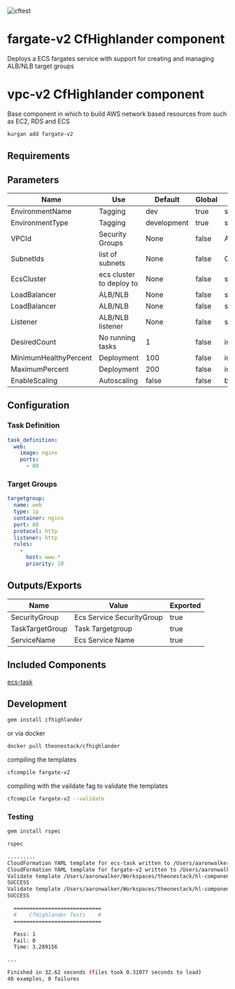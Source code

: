 ![cftest](https://github.com/theonestack/hl-component-ecs-task/actions/workflows/rspec.yaml/badge.svg)

# fargate-v2 CfHighlander component

Deploys a ECS fargates service with support for creating and managing ALB/NLB target groups

# vpc-v2 CfHighlander component

Base component in which to build AWS network based resources from such as EC2, RDS and ECS

```bash
kurgan add fargate-v2
```

## Requirements

## Parameters

| Name | Use | Default | Global | Type | Allowed Values |
| ---- | --- | ------- | ------ | ---- | -------------- |
| EnvironmentName | Tagging | dev | true | string
| EnvironmentType | Tagging | development | true | string | ['development','production']
| VPCId | Security Groups | None | false | AWS::EC2::VPC::Id
| SubnetIds | list of subnets | None | false | CommaDelimitedList
| EcsCluster | ecs cluster to deploy to | None | false | string
| LoadBalancer | ALB/NLB | None | false | string (arn)
| LoadBalancer | ALB/NLB | None | false | string (arn)
| Listener | ALB/NLB listener | None | false | string (arn
| DesiredCount | No running tasks | 1 | false | int
| MinimumHealthyPercent | Deployment | 100 | false | int
| MaximumPercent | Deployment | 200 | false | int
| EnableScaling | Autoscaling | false | false | boolean




## Configuration

### Task Definition

```yaml
task_definition:
  web:
    image: nginx
    ports:
      - 80
```

### Target Groups

```yaml
targetgroup:
  name: web
  type: ip
  container: nginx
  port: 80
  protocol: http
  listener: http
  rules:
    -
      host: www.*
      priority: 10
```

## Outputs/Exports

| Name | Value | Exported |
| ---- | ----- | -------- |
| SecurityGroup | Ecs Service SecurityGroup | true
| TaskTargetGroup | Task Targetgroup | true
| ServiceName | Ecs Service Name | true

## Included Components

[ecs-task](https://github.com/theonestack/hl-component-ecs-task)

## Development

```bash
gem install cfhighlander
```

or via docker

```bash
docker pull theonestack/cfhighlander
```

compiling the templates

```bash
cfcompile fargate-v2
```

compiling with the vaildate fag to validate the templates

```bash
cfcompile fargate-v2 --validate
```

### Testing

```bash
gem install rspec
```

```bash
rspec

.........
CloudFormation YAML template for ecs-task written to /Users/aaronwalker/Workspaces/theonestack/hl-component-fargate-v2/out/yaml/fargatev2Task.compiled.yaml
CloudFormation YAML template for fargate-v2 written to /Users/aaronwalker/Workspaces/theonestack/hl-component-fargate-v2/out/tests/targetgroup_param/fargate-v2.compiled.yaml
Validate template /Users/aaronwalker/Workspaces/theonestack/hl-component-fargate-v2/out/tests/targetgroup_param/fargate-v2.compiled.yaml locally
SUCCESS
Validate template /Users/aaronwalker/Workspaces/theonestack/hl-component-fargate-v2/out/yaml/fargatev2Task.compiled.yaml locally
SUCCESS

  ============================
  #    CfHighlander Tests    #
  ============================

  Pass: 1
  Fail: 0
  Time: 3.289156

...

Finished in 32.62 seconds (files took 0.31077 seconds to load)
40 examples, 0 failures
```




